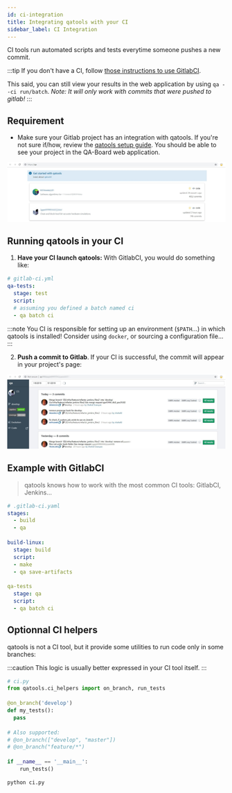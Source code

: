 ```yaml
---
id: ci-integration
title: Integrating qatools with your CI
sidebar_label: CI Integration
---
```

CI tools run automated scripts and tests everytime someone pushes a new commit.

:::tip
If you don't have a CI, follow [those instructions to use GitlabCI](https://docs.gitlab.com/ee/ci/quick_start/). 

This said, you can still view your results in the web application by using `qa --ci run/batch`. *Note: It will only work with commits that were pushed to gitlab!*
:::


## Requirement
- Make sure your Gitlab project has an integration with qatools. If you're not sure if/how, review the [qatools setup guide](project-init). You should be able to see your project in the QA-Board web application.

![Index of the projects](/img/projects-index.jpg)

## Running qatools in your CI
1. **Have your CI launch qatools:** With GitlabCI, you would do something like:

```yaml
# gitlab-ci.yml
qa-tests:
  stage: test
  script:
  # assuming you defined a batch named ci
  - qa batch ci
```

:::note
You CI is responsible for setting up an environment (`$PATH`...) in which qatools is installed! Consider using `docker`, or sourcing a configuration file...
:::

2. **Push a commit to Gitlab**. If your CI is successful, the commit will appear in your project's page: 

![Index of the latest commits](/img/commits-index.jpg)


## Example with GitlabCI
> qatools knows how to work with the most common CI tools: GitlabCI, Jenkins...

```yaml
# .gitlab-ci.yaml
stages:
  - build
  - qa

build-linux:
  stage: build
  script:
  - make
  - qa save-artifacts

qa-tests
  stage: qa
  script:
  - qa batch ci
```

## Optionnal CI helpers
qatools is not a CI tool, but it provide some utilities to run code only in some branches:

:::caution
This logic is usually better expressed in your CI tool itself.
:::

```python
# ci.py
from qatools.ci_helpers import on_branch, run_tests

@on_branch('develop')
def my_tests():
  pass

# Also supported:
# @on_branch(["develop", "master"])
# @on_branch("feature/*")

if __name__ == '__main__':
    run_tests()
```

```bash
python ci.py
```
